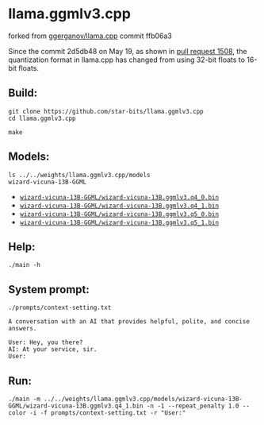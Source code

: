 # llama.ggmlv3.cpp

forked from [ggerganov/llama.cpp](https://github.com/ggerganov/llama.cpp) commit ffb06a3

Since the commit 2d5db48 on May 19, as shown in [pull request 1508](https://github.com/ggerganov/llama.cpp/pull/1508), the quantization format in llama.cpp has changed from using 32-bit floats to 16-bit floats.

## Build:
```shell
git clone https://github.com/star-bits/llama.ggmlv3.cpp
cd llama.ggmlv3.cpp

make
```

## Models:
```shell
ls ../../weights/llama.ggmlv3.cpp/models 
wizard-vicuna-13B-GGML
```
- [<code>wizard-vicuna-13B-GGML/wizard-vicuna-13B.ggmlv3.q4_0.bin</code>](https://huggingface.co/TheBloke/wizard-vicuna-13B-GGML)
- [<code>wizard-vicuna-13B-GGML/wizard-vicuna-13B.ggmlv3.q4_1.bin</code>](https://huggingface.co/TheBloke/wizard-vicuna-13B-GGML)
- [<code>wizard-vicuna-13B-GGML/wizard-vicuna-13B.ggmlv3.q5_0.bin</code>](https://huggingface.co/TheBloke/wizard-vicuna-13B-GGML)
- [<code>wizard-vicuna-13B-GGML/wizard-vicuna-13B.ggmlv3.q5_1.bin</code>](https://huggingface.co/TheBloke/wizard-vicuna-13B-GGML)

## Help:
```shell
./main -h
```

## System prompt:
`./prompts/context-setting.txt`
```
A conversation with an AI that provides helpful, polite, and concise answers.

User: Hey, you there?
AI: At your service, sir.
User:
```

## Run:
```shell
./main -m ../../weights/llama.ggmlv3.cpp/models/wizard-vicuna-13B-GGML/wizard-vicuna-13B.ggmlv3.q4_1.bin -n -1 --repeat_penalty 1.0 --color -i -f prompts/context-setting.txt -r "User:"
```
